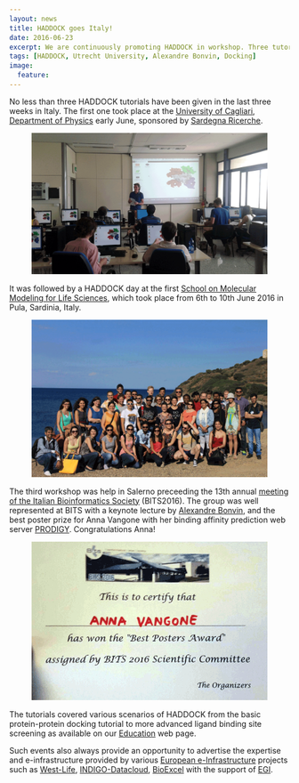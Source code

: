 ```yaml
---
layout: news
title: HADDOCK goes Italy!
date: 2016-06-23
excerpt: We are continuously promoting HADDOCK in workshop. Three tutorials were recently given.
tags: [HADDOCK, Utrecht University, Alexandre Bonvin, Docking]
image:
  feature:
---
```

No less than three HADDOCK tutorials have been given in the last three weeks in Italy. The first one took place at the [University of Cagliari](http://www.unica.it/pub/english/), [Department of Physics](http://www.dsf.unica.it) early June, sponsored by [Sardegna Ricerche](http://www.sardegnaricerche.it). 

<figure align="center">
    <img src="/images/posts/HADDOCK-tutorial-Cagliari.png">
</figure>

It was followed by a HADDOCK day at the first [School on Molecular Modeling for Life Sciences](http://molmodel2016.dsf.unica.it/), which took place from 6th to 10th June 2016 in Pula, Sardinia, Italy.

<figure align="center">
    <img src="/images/posts/HADDOCK-Pula-summerschool.png">
</figure>

The third workshop was help in Salerno preceeding the 13th annual [meeting of the Italian Bioinformatics Society](http://bits2016.bioinformatics.it/tutorials.html) (BITS2016). The group was well represented at BITS with a keynote lecture by [Alexandre Bonvin](http://bits2016.bioinformatics.it/speakers.html), and the best poster prize for Anna Vangone with her binding affinity prediction web server [PRODIGY](http://milou.science.uu.nl/services/PRODIGY). Congratulations Anna!

<figure align="center">
    <img src="/images/posts/Anna-BITS-poster-prize.png">
</figure>

The tutorials covered various scenarios of HADDOCK from the basic protein-protein docking tutorial to more advanced ligand binding site screening as available on our [Education](/education) web page.

Such events also always provide an opportunity to advertise the expertise and e-infrastructure provided by various [European e-Infrastructure](https://ec.europa.eu/programmes/horizon2020/en/h2020-section/e-infrastructures) projects such as [West-Life](http://west-life.eu), [INDIGO-Datacloud](https://www.indigo-datacloud.eu), [BioExcel](http://www.bioexcel.eu) with the support of [EGI](http://www.egi.eu).